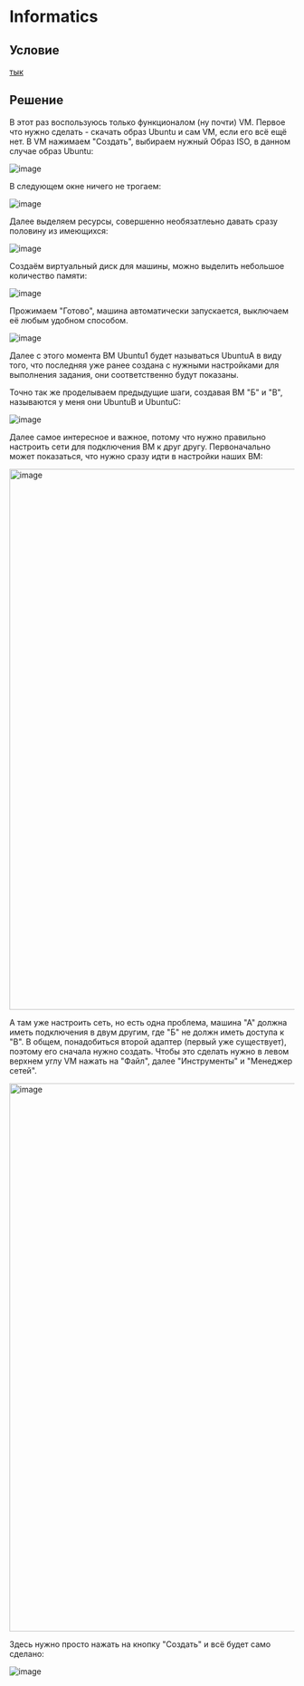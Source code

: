 # Informatics
## Условие
[тык](https://github.com/cs-itmo-2023/lab-3)
## Решение
В этот раз воспользуюсь только функционалом (ну почти) VM. Первое что нужно сделать - скачать образ Ubuntu и сам VM, если его всё ещё нет. В VM нажимаем "Создать", выбираем нужный Образ ISO, в данном случае образ Ubuntu:

![image](https://github.com/user-attachments/assets/f8264284-803c-437c-bc9d-c58c782ebc11)

В следующем окне ничего не трогаем:

![image](https://github.com/user-attachments/assets/c2a4f88b-5784-4bb6-9c0c-736f2677458f)

Далее выделяем ресурсы, совершенно необязатлеьно давать сразу половину из имеющихся:

![image](https://github.com/user-attachments/assets/c9a1f5bd-7f82-4918-a2c7-00d40de4ad47)

Создаём виртуальный диск для машины, можно выделить небольшое количество памяти:

![image](https://github.com/user-attachments/assets/a7e193e1-a21e-406d-b28c-dfc418b5baeb)

Прожимаем "Готово", машина автоматически запускается, выключаем её любым удобном способом.

![image](https://github.com/user-attachments/assets/f26d61d2-0803-488b-bdf8-ecbf16392c29)

Далее с этого момента ВМ Ubuntu1 будет называться UbuntuA в виду того, что последняя уже ранее создана с нужными настройками для выполнения задания, они соответственно будут показаны.

Точно так же проделываем предыдущие шаги, создавая ВМ "Б" и "В", называются у меня они UbuntuB и UbuntuC:

![image](https://github.com/user-attachments/assets/5e33246c-99e5-4982-b95b-4eda64658aae)

Далее самое интересное и важное, потому что нужно правильно настроить сети для подключения ВМ к друг другу. Первоначально может показаться, что нужно сразу идти в настройки наших ВМ:

<img width="955" alt="image" src="https://github.com/user-attachments/assets/ead2cf71-6e7c-42ae-bc16-9d09cb281448">

А там уже настроить сеть, но есть одна проблема, машина "А" должна иметь подключения в двум другим, где "Б" не должн иметь доступа к "В". В общем, понадобиться второй адаптер (первый уже существует), поэтому его сначала нужно создать. Чтобы это сделать нужно в левом верхнем углу VM нажать на "Файл", далее "Инструменты" и "Менеджер сетей". 

<img width="968" alt="image" src="https://github.com/user-attachments/assets/aec76acf-2d91-4193-b589-534903c325a2">

Здесь нужно просто нажать на кнопку "Создать" и всё будет само сделано:

![image](https://github.com/user-attachments/assets/39996d15-0fb3-4b95-a161-cb4a2b36456a)



